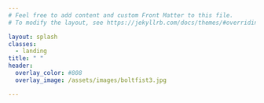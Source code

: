 ```yaml
---
# Feel free to add content and custom Front Matter to this file.
# To modify the layout, see https://jekyllrb.com/docs/themes/#overriding-theme-defaults

layout: splash
classes:
  - landing
title: " "
header:
  overlay_color: #808
  overlay_image: /assets/images/boltfist3.jpg

---
```


<!-- <center><a href="/contact-info/" class="btn btn--primary btn--large"><font size="+3">Seize your potential today</font></a></center> -->

